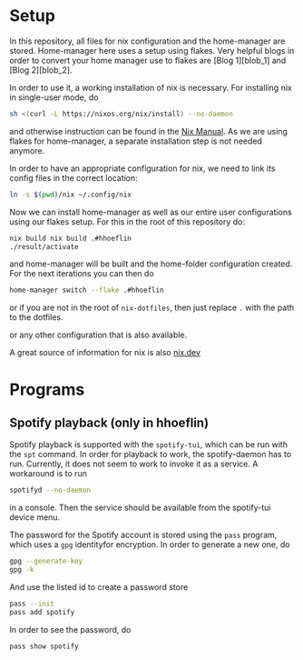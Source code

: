 # Setup

In this repository, all files for nix configuration and the home-manager are stored.
Home-manager here uses a setup using flakes. Very helpful blogs in order to
convert your home manager use to flakes are [Blog 1][blob_1] and [Blog 2][blob_2].

[blog_1]: https://dee.underscore.world/blog/home-manager-flakes/
[blog_2]: https://dzone.com/articles/nixos-home-manager-on-native-nix-flake-installatio

In order to use it, a working installation of nix is necessary. For installing nix in
single-user mode, do

```bash
sh <(curl -L https://nixos.org/nix/install) --no-daemon
```
and otherwise instruction can be found in the [Nix Manual][nix_manual_install]. As we
are using flakes for home-manager, a separate installation step is not
needed anymore.

[nix_manual_install]: https://nixos.org/manual/nix/unstable/installation/installing-binary.html

In order to have an appropriate configuration for nix, we need to link
its config files in the correct location:

```bash
ln -s $(pwd)/nix ~/.config/nix
```

Now we can install home-manager as well as our entire user configurations using our flakes setup.
For this in the root of this repository do:

```bash
nix build nix build .#hhoeflin
./result/activate
```

and home-manager will be built and the home-folder configuration created. For the
next iterations you can then do

```bash
home-manager switch --flake .#hhoeflin
```
or if you are not in the root of `nix-dotfiles`, then just replace `.` with the
path to the dotfiles.

or any other configuration that is also available.

A great source of information for nix is also [nix.dev][nix.dev]

[nix.dev]: https://nix.dev/

# Programs

## Spotify playback (only in hhoeflin)

Spotify playback is supported with the `spotify-tui`, which can be run with the `spt` command.
In order for playback to work, the spotify-daemon has to run. Currently, it does not seem
to work to invoke it as a service. A workaround is to run
```bash
spotifyd --no-daemon
```
in a console. Then the service should be available from the spotify-tui device menu.

The password for the Spotify account is stored using the `pass` program, which uses
a `gpg` identityfor encryption. In order to generate a new one, do
```bash
gpg --generate-key
gpg -k
```

And use the listed id to create a password store

```bash
pass --init
pass add spotify
```

In order to see the password, do
```
pass show spotify
```
